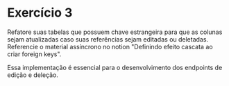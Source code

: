 # Exercício 3
Refatore suas tabelas que possuem chave estrangeira para que as colunas sejam atualizadas caso suas referências sejam editadas ou deletadas. Referencie o material assíncrono no notion "Definindo efeito cascata ao criar foreign keys".

Essa implementação é essencial para o desenvolvimento dos endpoints de edição e deleção.
